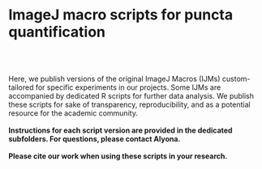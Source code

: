 # ImageJ macro scripts for puncta quantification

</br>
</br>
 
Here, we publish versions of the original ImageJ Macros (IJMs) custom-tailored for specific experiments in our projects. Some IJMs are accompanied by dedicated R scripts for further data analysis. We publish these scripts for sake of transparency, reproducibility, and as a potential resource for the academic community.
</br> </br> **Instructions for each script version are provided in the dedicated subfolders. For questions, please contact Alyona.** </br> </br> **Please cite our work when using these scripts in your research.**
</br>
